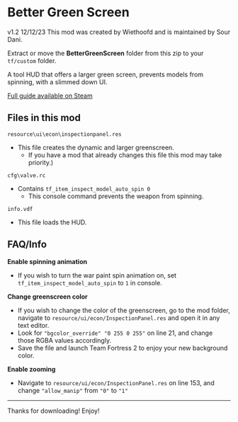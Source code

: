 # Better Green Screen
v1.2 12/12/23
This mod was created by Wiethoofd and is maintained by Sour Dani.

Extract or move the **BetterGreenScreen** folder from this zip to your `tf/custom` folder.

A tool HUD that offers a larger green screen, prevents models from spinning, with a slimmed down UI.

[Full guide available on Steam](https://steamcommunity.com/sharedfiles/filedetails/?id=2224490198)

## Files in this mod

`resource\ui\econ\inspectionpanel.res` 
- This file creates the dynamic and larger greenscreen.
    - If you have a mod that already changes this file this mod may take priority.)

`cfg\valve.rc`
- Contains `tf_item_inspect_model_auto_spin 0`
    - This console command prevents the weapon from spinning.

`info.vdf`
- This file loads the HUD.

## FAQ/Info
**Enable spinning animation**
- If you wish to turn the war paint spin animation on, set `tf_item_inspect_model_auto_spin` to `1` in console.

**Change greenscreen color**
- If you wish to change the color of the greenscreen, go to the mod folder, navigate to `resource/ui/econ/InspectionPanel.res` and open it in any text editor.
- Look for `"bgcolor_override" "0 255 0 255"` on line 21, and change those RGBA values accordingly.
- Save the file and launch Team Fortress 2 to enjoy your new background color.

**Enable zooming**
- Navigate to `resource/ui/econ/InspectionPanel.res` on line 153, and change `"allow_manip"` from `"0"` to `"1"`

---
Thanks for downloading! Enjoy!

